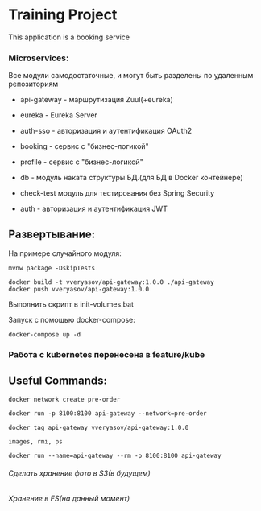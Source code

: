# Training Project

This application is a booking service
### Microservices: 
Все модули самодостаточные, и могут быть разделены по удаленным репозиториям 

- api-gateway - маршрутизация Zuul(+eureka)
- eureka - Eureka Server
- auth-sso - авторизация и аутентификация OAuth2
- booking - сервис с "бизнес-логикой" 
- profile - сервис с "бизнес-логикой"
- db - модуль наката структуры БД.(для БД в Docker контейнере)

- check-test модуль для тестирования без Spring Security
- auth - авторизация и аутентификация JWT
## Развертывание:
На примере случайного модуля:
```
mvnw package -DskipTests

docker build -t vveryasov/api-gateway:1.0.0 ./api-gateway
docker push vveryasov/api-gateway:1.0.0
```
Выполнить скрипт в init-volumes.bat

Запуск с помощью docker-compose:
```
docker-compose up -d
```

### Работа с kubernetes перенесена в feature/kube
## Useful Commands:
```
docker network create pre-order

docker run -p 8100:8100 api-gateway --network=pre-order

docker tag api-gateway vveryasov/api-gateway:1.0.0

images, rmi, ps 

docker run --name=api-gateway --rm -p 8100:8100 api-gateway
```
###### Сделать хранение фото в S3(в будущем)
###### Хранение в FS(на данный момент)